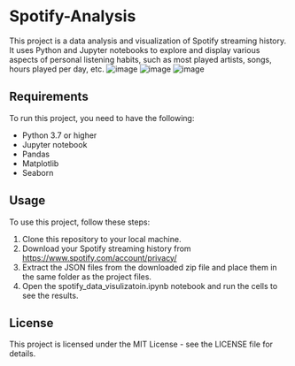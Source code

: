 # Spotify-Analysis

This project is a data analysis and visualization of Spotify streaming history. It uses Python and Jupyter notebooks to explore and display various aspects of personal listening habits, such as most played artists, songs, hours played per day, etc.
![image](https://github.com/saketthakur001/Spotify-Analysis/assets/58982512/fb892359-55e4-4e44-b91e-35ff80316b0e)
![image](https://github.com/saketthakur001/Spotify-Analysis/assets/58982512/20a288d5-1e4a-491a-87fe-8b45df9c487b)
![image](https://github.com/saketthakur001/Spotify-Analysis/assets/58982512/6ba2cafd-ad33-44e6-a28f-70345af59da0)


## Requirements

To run this project, you need to have the following:

- Python 3.7 or higher
- Jupyter notebook
- Pandas
- Matplotlib
- Seaborn

## Usage

To use this project, follow these steps:

1. Clone this repository to your local machine.
2. Download your Spotify streaming history from https://www.spotify.com/account/privacy/
3. Extract the JSON files from the downloaded zip file and place them in the same folder as the project files.
4. Open the spotify_data_visulizatoin.ipynb notebook and run the cells to see the results.

## License

This project is licensed under the MIT License - see the LICENSE file for details.

